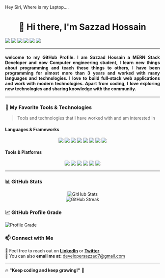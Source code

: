 Hey Siri, Where is my Laptop....

<h1 align="center"> 
   👋 Hi there, I'm Sazzad Hossain
</h1>

<p align="justify">
  <a href="https://instagram.com/yourprofile"><img src="https://img.shields.io/badge/INSTAGRAM-E4405F?style=for-the-badge&logo=instagram&logoColor=white"></a>
  <a href="https://www.youtube.com/yourchannel"><img src="https://img.shields.io/badge/YOUTUBE-FF0000?style=for-the-badge&logo=youtube&logoColor=white"></a>
  <a href="https://twitter.com/yourprofile"><img src="https://img.shields.io/badge/TWITTER-1DA1F2?style=for-the-badge&logo=twitter&logoColor=white"></a>
  <a href="https://linkedin.com/in/yourprofile"><img src="https://img.shields.io/badge/LINKEDIN-0077B5?style=for-the-badge&logo=linkedin&logoColor=white"></a>
  <a href="https://t.me/yourprofile"><img src="https://img.shields.io/badge/TELEGRAM-26A5E4?style=for-the-badge&logo=telegram&logoColor=white"></a>
  <a href="https://github.com/yourprofile"><img src="https://img.shields.io/badge/GITHUB-181717?style=for-the-badge&logo=github&logoColor=white"></a>
</p>

---

<h4 align="justify">
welcome to my GitHub Profile. I am Sazzad Hossain a <span style="font-weight:bold"> MERN Stack Developer</span> and now Computer engineering student, I learn new things about programming and teach these things to others, I have been programming for almost more than 3 years and worked with many languages and technologies. I love to <span style="font-weight:bold">build full-stack web applications</span> and work with modern technologies. Apart from coding, I love <span style="font-weight:bold">exploring new technologies</span> and <span style="font-weight:bold">sharing knowledge</span> with the community. 
</h4>


---


### 🚀 **My Favorite Tools & Technologies**

> Tools and technologies that I have worked with and am interested in


#### **Languages & Frameworks**  
<p align="center">
  <img src="https://img.shields.io/badge/Javascript-F7DF1E?style=for-the-badge&logo=javascript&logoColor=black">
  <img src="https://img.shields.io/badge/React-61DAFB?style=for-the-badge&logo=react&logoColor=black">
  <img src="https://img.shields.io/badge/Next.js-000000?style=for-the-badge&logo=nextdotjs&logoColor=white">
  <img src="https://img.shields.io/badge/Node.js-339933?style=for-the-badge&logo=nodedotjs&logoColor=white">
  <img src="https://img.shields.io/badge/Express.js-000000?style=for-the-badge&logo=express&logoColor=white">
  <img src="https://img.shields.io/badge/MongoDB-4EA94B?style=for-the-badge&logo=mongodb&logoColor=white">
  <img src="https://img.shields.io/badge/Tailwind_CSS-06B6D4?style=for-the-badge&logo=tailwindcss&logoColor=white">
  <img src="https://img.shields.io/badge/Bootstrap-7952B3?style=for-the-badge&logo=bootstrap&logoColor=white">
</p>

#### **Tools & Platforms**  
<p align="center">
  <img src="https://img.shields.io/badge/Firebase-FFCA28?style=for-the-badge&logo=firebase&logoColor=black">
  <img src="https://img.shields.io/badge/Git-F05032?style=for-the-badge&logo=git&logoColor=white">
  <img src="https://img.shields.io/badge/Github-181717?style=for-the-badge&logo=github&logoColor=white">
  <img src="https://img.shields.io/badge/Postman-FF6C37?style=for-the-badge&logo=postman&logoColor=white">
  <img src="https://img.shields.io/badge/Vercel-000000?style=for-the-badge&logo=vercel&logoColor=white">
  <img src="https://img.shields.io/badge/Docker-2496ED?style=for-the-badge&logo=docker&logoColor=white">
</p>

---


### 📊 **GitHub Stats**
<p align="center">
  <img src="https://github-readme-stats.vercel.app/api?username=yourgithubusername&show_icons=true&theme=radical" alt="GitHub Stats">
  <br/>
  <img src="https://github-readme-streak-stats.herokuapp.com/?user=yourgithubusername&theme=radical" alt="GitHub Streak">
</p>

### 📈 GitHub Profile Grade
![Profile Grade](https://img.shields.io/badge/Grade-A%2D-blue)


### 📫 **Connect with Me**
💬 Feel free to reach out on **[LinkedIn](https://linkedin.com/in/yourprofile)** or **[Twitter](https://twitter.com/yourprofile)**.  
📩 You can also **email me at:** developersazzad7@gmail.com  

---


🔥 **"Keep coding and keep growing!"** 🚀  
